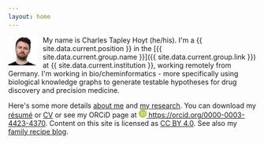 ```yaml
---
layout: home
---
```

<img src="/img/headshot.png" alt="Charles Tapley Hoyt" align="left" height="60" style="margin-right: 10px"/>
My name is Charles Tapley Hoyt (he/his). I'm a {{ site.data.current.position }} in the [{{ site.data.current.group.name }}]({{ site.data.current.group.link }})
at {{ site.data.current.institution }}, working remotely from Germany. I'm working in bio/cheminformatics - 
more specifically using biological knowledge graphs to generate testable hypotheses for drug discovery and 
precision medicine.

Here's some more details [about me](/about.md) and [my research](/research.md). You can download my [résumé](https://github.com/cthoyt/resume/raw/master/main.pdf) or [CV](https://github.com/cthoyt/resume/raw/master/cv.pdf) or see my ORCiD page
at <a href="https://orcid.org/0000-0003-4423-4370"><img alt="ORCID logo"
src="/img/logos/orcid-icon.svg" width="16" height="16" />
https://orcid.org/0000-0003-4423-4370</a>. Content on this site is licensed
as [CC BY 4.0](https://github.com/cthoyt/cthoyt.github.io/blob/master/LICENSE).
See also my [family recipe blog](/recipes).
